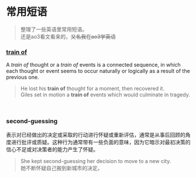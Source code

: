 <!-- omit in toc -->
# 常用短语
> 整理了一些英语里常用短语。<br>
> 还是ao3看文看来的，~~又名我在ao3学英语~~



### [train of](https://www.collinsdictionary.com/dictionary/english/train)
 A *train of* thought or a *train of* events is a connected sequence, in which each thought or event seems to occur naturally or logically as a result of the previous one.
> He lost his **train of** thought for a moment, then recovered it. <br>
> Giles set in motion a **train of** events which would culminate in tragedy. 

<br>

### second-guessing
表示对已经做出的决定或采取的行动进行怀疑或重新评估，通常是从事后回顾的角度进行批评或质疑。这种行为通常带有一些负面的意味，因为它暗示对最初决策的信心不足或对决策者的能力产生了怀疑。
> She kept second-guessing her decision to move to a new city. <br>
> 她不断怀疑自己搬到新城市的决定。 <br>

<br>